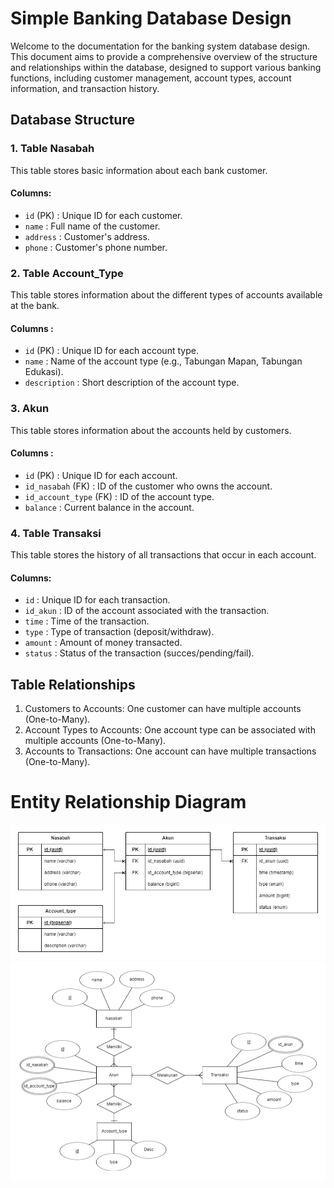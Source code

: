 # Simple Banking Database Design
Welcome to the documentation for the banking system database design. This document aims to provide a comprehensive overview of the structure and relationships within the database, designed to support various banking functions, including customer management, account types, account information, and transaction history.

## Database Structure
### 1. Table Nasabah
This table stores basic information about each bank customer.
#### Columns:
- `id` (PK) : Unique ID for each customer.
- `name` : Full name of the customer.
- `address` : Customer's address.
- `phone` : Customer's phone number.

### 2. Table Account_Type
This table stores information about the different types of accounts available at the bank.
#### Columns :
- `id` (PK) : Unique ID for each account type.
- `name` : Name of the account type (e.g., Tabungan Mapan, Tabungan Edukasi).
- `description` : Short description of the account type.

### 3. Akun
This table stores information about the accounts held by customers.
#### Columns :
- `id` (PK) : Unique ID for each account.
- `id_nasabah` (FK) : ID of the customer who owns the account.
- `id_account_type` (FK) : ID of the account type.
- `balance` : Current balance in the account.

### 4. Table Transaksi
This table stores the history of all transactions that occur in each account.
#### Columns:
- `id` : Unique ID for each transaction.
- `id_akun` : ID of the account associated with the transaction.
- `time` : Time of the transaction.
- `type` : Type of transaction (deposit/withdraw).
- `amount` : Amount of money transacted.
- `status` : Status of the transaction (succes/pending/fail).

## Table Relationships
1. Customers to Accounts: One customer can have multiple accounts (One-to-Many).
2. Account Types to Accounts: One account type can be associated with multiple accounts (One-to-Many).
3. Accounts to Transactions: One account can have multiple transactions (One-to-Many).

# Entity Relationship Diagram
![ERD_V1](ERD_V1.png)
![ERD_V2](ERD_V2.png)
